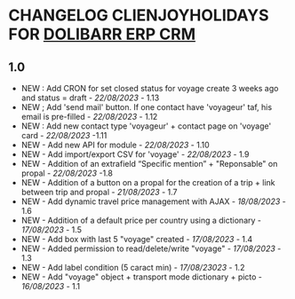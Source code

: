 # CHANGELOG CLIENJOYHOLIDAYS FOR [DOLIBARR ERP CRM](https://www.dolibarr.org)

## 1.0

- NEW : Add CRON for set closed status for voyage create 3 weeks ago and status = draft - *22/08/2023* - 1.13
- NEW ; Add 'send mail' button. If one contact have 'voyageur' taf, his email is pre-filled - *22/08/2023* - 1.12
- NEW : Add new contact type 'voyageur' + contact page on 'voyage' card - *22/08/2023* -1.11
- NEW - Add new API for module - *22/08/2023* - 1.10
- NEW - Add import/export CSV for 'voyage' - *22/08/2023* - 1.9
- NEW - Addition of an extrafield “Specific mention” + "Reponsable" on propal - *22/08/2023* -1.8
- NEW - Addition of a button on a propal for the creation of a trip + link between trip and propal - *21/08/2023* - 1.7
- NEW - Add dynamic travel price management with AJAX - *18/08/2023* - 1.6
- NEW - Addition of a default price per country using a dictionary - *17/08/2023* - 1.5
- NEW - Add box with last 5 "voyage" created - *17/08/2023* - 1.4
- NEW - Added permission to read/delete/write "voyage" - *17/08/2023* - 1.3
- NEW - Add label condition (5 caract min) - *17/08/23023* - 1.2 
- NEW - Add "voyage" object + transport mode dictionary + picto - *16/08/2023* - 1.1
